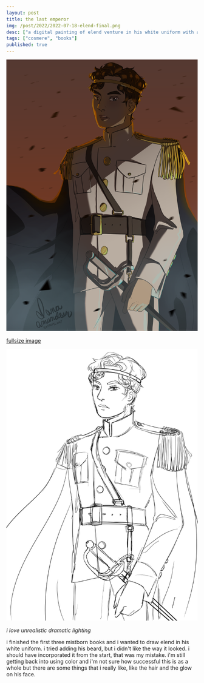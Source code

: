 ```yaml
---
layout: post
title: the last emperor
img: /post/2022/2022-07-18-elend-final.png
desc: ["a digital painting of elend venture in his white uniform with a black cloak."]
tags: ["cosmere", "books"]
published: true
---
```


![a digital painting of elend venture in his white uniform with a black cloak. the sky is red and ash is falling. he is backlit by the orange and red sun and mist flows around him. the painting has a very crisp and illustrated style with flatter colors and dramatic lighting.](/assets/img/post/2022/2022-07-18-elend-final.png)

[fullsize image](/assets/img/post/2022/2022-07-18-elend-final.png)

![a sketch of the final image, only a few things were edited before it became the final painting.](/assets/img/post/2022/2022-07-18-elend.png)

*i love unrealistic dramatic lighting*

i finished the first three mistborn books and i wanted to draw elend in his white uniform. i tried adding his beard, but i didn't like the way it looked. i should have incorporated it from the start, that was my mistake. i'm still getting back into using color and i'm not sure how successful this is as a whole but there are some things that i really like, like the hair and the glow on his face.
